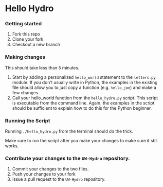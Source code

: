 Hello Hydro
=======

### Getting started
1.  Fork this repo
2.  Clone your fork
3.  Checkout a new branch

### Making changes

This should take less than 5 minutes.  

1.  Start by adding a personalized `hello_world` statement to the `letters.py` module.  If you don't usually write in Python, the examples in the existing file should allow you to just copy a function (e.g. `hello_joe`) and make a few changes.  
2.  Call your hello_world function from the `hello_hydro.py` script.  This script is executable from the command line.  Again, the examples in the script should be sufficient to explain how to do this for the Python beginner.  

### Running the Script
Running `./hello_hydro.py` from the terminal should do the trick.  

Make sure to run the script after you make your changes to make sure it still works.  

### Contribute your changes to the `UW-Hydro` repository.
1.  Commit your changes to the two files.  
2.  Push your changes to your fork
3.  Issue a pull request to the `UW-Hydro` repository.
